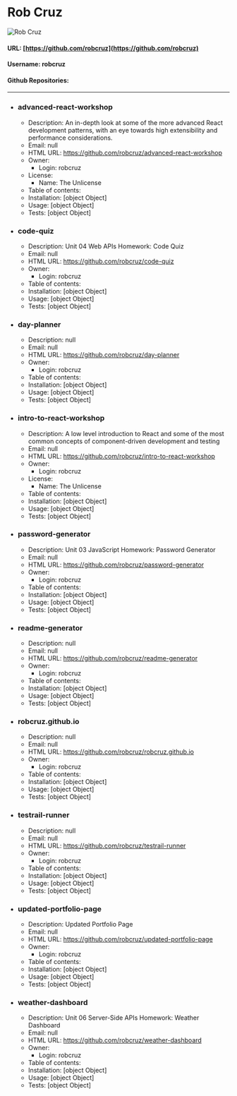 # Rob Cruz
![Rob Cruz](https://avatars0.githubusercontent.com/u/3228849?v=4)
#### URL: [https://github.com/robcruz](https://github.com/robcruz)
#### Username: robcruz
#### Github Repositories:

---
* ### advanced-react-workshop
    * Description: An in-depth look at some of the more advanced React development patterns, with an eye towards high extensibility and performance considerations.
    * Email: null
    * HTML URL: https://github.com/robcruz/advanced-react-workshop
    * Owner:
         * Login: robcruz
    * License:
         * Name: The Unlicense
    * Table of contents: 
    * Installation: [object Object]
    * Usage: [object Object]
    * Tests: [object Object]
* ### code-quiz
    * Description: Unit 04 Web APIs Homework: Code Quiz
    * Email: null
    * HTML URL: https://github.com/robcruz/code-quiz
    * Owner:
         * Login: robcruz
    * Table of contents: 
    * Installation: [object Object]
    * Usage: [object Object]
    * Tests: [object Object]
* ### day-planner
    * Description: null
    * Email: null
    * HTML URL: https://github.com/robcruz/day-planner
    * Owner:
         * Login: robcruz
    * Table of contents: 
    * Installation: [object Object]
    * Usage: [object Object]
    * Tests: [object Object]
* ### intro-to-react-workshop
    * Description: A low level introduction to React and some of the most common concepts of component-driven development and testing
    * Email: null
    * HTML URL: https://github.com/robcruz/intro-to-react-workshop
    * Owner:
         * Login: robcruz
    * License:
         * Name: The Unlicense
    * Table of contents: 
    * Installation: [object Object]
    * Usage: [object Object]
    * Tests: [object Object]
* ### password-generator
    * Description: Unit 03 JavaScript Homework: Password Generator
    * Email: null
    * HTML URL: https://github.com/robcruz/password-generator
    * Owner:
         * Login: robcruz
    * Table of contents: 
    * Installation: [object Object]
    * Usage: [object Object]
    * Tests: [object Object]
* ### readme-generator
    * Description: null
    * Email: null
    * HTML URL: https://github.com/robcruz/readme-generator
    * Owner:
         * Login: robcruz
    * Table of contents: 
    * Installation: [object Object]
    * Usage: [object Object]
    * Tests: [object Object]
* ### robcruz.github.io
    * Description: null
    * Email: null
    * HTML URL: https://github.com/robcruz/robcruz.github.io
    * Owner:
         * Login: robcruz
    * Table of contents: 
    * Installation: [object Object]
    * Usage: [object Object]
    * Tests: [object Object]
* ### testrail-runner
    * Description: null
    * Email: null
    * HTML URL: https://github.com/robcruz/testrail-runner
    * Owner:
         * Login: robcruz
    * Table of contents: 
    * Installation: [object Object]
    * Usage: [object Object]
    * Tests: [object Object]
* ### updated-portfolio-page
    * Description: Updated Portfolio Page
    * Email: null
    * HTML URL: https://github.com/robcruz/updated-portfolio-page
    * Owner:
         * Login: robcruz
    * Table of contents: 
    * Installation: [object Object]
    * Usage: [object Object]
    * Tests: [object Object]
* ### weather-dashboard
    * Description: Unit 06 Server-Side APIs Homework: Weather Dashboard
    * Email: null
    * HTML URL: https://github.com/robcruz/weather-dashboard
    * Owner:
         * Login: robcruz
    * Table of contents: 
    * Installation: [object Object]
    * Usage: [object Object]
    * Tests: [object Object]

